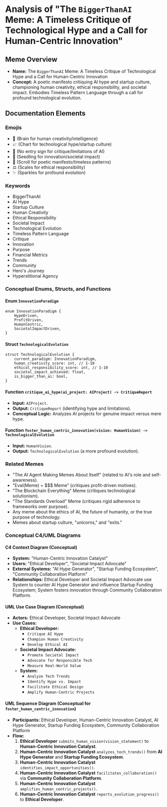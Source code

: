 # Analysis of "The `BiggerThanAI` Meme: A Timeless Critique of Technological Hype and a Call for Human-Centric Innovation"

## Meme Overview
*   **Name:** The `BiggerThanAI` Meme: A Timeless Critique of Technological Hype and a Call for Human-Centric Innovation
*   **Concept:** A poetic manifesto critiquing AI hype and startup culture, championing human creativity, ethical responsibility, and societal impact. Embodies Timeless Pattern Language through a call for profound technological evolution.

## Documentation Elements

### Emojis
*   🧠 (Brain for human creativity/intelligence)
*   📈 (Chart for technological hype/startup culture)
*   🚫 (No entry sign for critique/limitations of AI)
*   🌱 (Seedling for innovation/societal impact)
*   📜 (Scroll for poetic manifesto/timeless patterns)
*   ⚖️ (Scales for ethical responsibility)
*   ✨ (Sparkles for profound evolution)

### Keywords
*   BiggerThanAI
*   AI Hype
*   Startup Culture
*   Human Creativity
*   Ethical Responsibility
*   Societal Impact
*   Technological Evolution
*   Timeless Pattern Language
*   Critique
*   Innovation
*   Purpose
*   Financial Metrics
*   Trends
*   Community
*   Hero's Journey
*   Hyperstitional Agency

### Conceptual Enums, Structs, and Functions

#### Enum `InnovationParadigm`
```
enum InnovationParadigm {
    HypeDriven,
    ProfitDriven,
    HumanCentric,
    SocietalImpactDriven,
}
```

#### Struct `TechnologicalEvolution`
```
struct TechnologicalEvolution {
    current_paradigm: InnovationParadigm,
    human_creativity_score: int, // 1-10
    ethical_responsibility_score: int, // 1-10
    societal_impact_achieved: float,
    is_bigger_than_ai: bool,
}
```

#### Function `critique_ai_hype(ai_project: AIProject) -> CritiqueReport`
*   **Input:** `AIProject`.
*   **Output:** `CritiqueReport` (identifying hype and limitations).
*   **Conceptual Logic:** Analyzes AI projects for genuine impact versus mere hype.

#### Function `foster_human_centric_innovation(vision: HumanVision) -> TechnologicalEvolution`
*   **Input:** `HumanVision`.
*   **Output:** `TechnologicalEvolution` (a more profound evolution).

### Related Memes
*   "The AI Agent Making Memes About Itself" (related to AI's role and self-awareness).
*   "Eval(Meme) = $$$ Meme" (critiques profit-driven motives).
*   "The Blockchain Everything" Meme (critiques technological solutionism).
*   "The Standards Overload" Meme (critiques rigid adherence to frameworks over purpose).
*   Any meme about the ethics of AI, the future of humanity, or the true purpose of technology.
*   Memes about startup culture, "unicorns," and "exits."

### Conceptual C4/UML Diagrams

#### C4 Context Diagram (Conceptual)
*   **System:** "Human-Centric Innovation Catalyst"
*   **Users:** "Ethical Developer", "Societal Impact Advocate"
*   **External Systems:** "AI Hype Generator", "Startup Funding Ecosystem", "Community Collaboration Platform"
*   **Relationships:** Ethical Developer and Societal Impact Advocate use System to counter AI Hype Generator and influence Startup Funding Ecosystem; System fosters innovation through Community Collaboration Platform.

#### UML Use Case Diagram (Conceptual)
*   **Actors:** Ethical Developer, Societal Impact Advocate
*   **Use Cases:**
    *   **Ethical Developer:**
        *   `Critique AI Hype`
        *   `Champion Human Creativity`
        *   `Develop Ethical AI`
    *   **Societal Impact Advocate:**
        *   `Promote Societal Impact`
        *   `Advocate for Responsible Tech`
        *   `Measure Real-World Value`
    *   **System:**
        *   `Analyze Tech Trends`
        *   `Identify Hype vs. Impact`
        *   `Facilitate Ethical Design`
        *   `Amplify Human-Centric Projects`

#### UML Sequence Diagram (Conceptual for `foster_human_centric_innovation`)
*   **Participants:** Ethical Developer, Human-Centric Innovation Catalyst, AI Hype Generator, Startup Funding Ecosystem, Community Collaboration Platform
*   **Flow:**
    1.  **Ethical Developer** `submits_human_vision(vision_statement)` to **Human-Centric Innovation Catalyst**.
    2.  **Human-Centric Innovation Catalyst** `analyzes_tech_trends()` from **AI Hype Generator** and **Startup Funding Ecosystem**.
    3.  **Human-Centric Innovation Catalyst** `identifies_impact_opportunities()`.
    4.  **Human-Centric Innovation Catalyst** `facilitates_collaboration()` via **Community Collaboration Platform**.
    5.  **Human-Centric Innovation Catalyst** `amplifies_human_centric_projects()`.
    6.  **Human-Centric Innovation Catalyst** `reports_evolution_progress()` to **Ethical Developer**.
